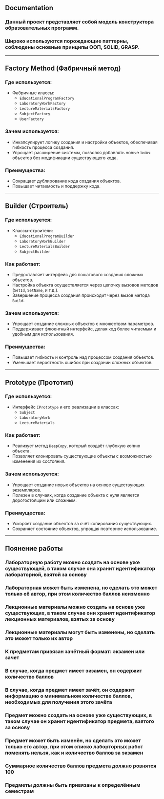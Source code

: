 ## Documentation
### Данный проект представляет собой модель конструктора образовательных программ.
### Широко используются порождающие паттерны, соблюдены основные принципы ООП, SOLID, GRASP.
---

## **Factory Method (Фабричный метод)**

### **Где используется:**
- Фабричные классы:
  - `EducationalProgramFactory`
  - `LaboratoryWorkFactory`
  - `LectureMaterialsFactory`
  - `SubjectFactory`
  - `UserFactory`

### **Зачем используется:**
- Инкапсулирует логику создания и настройки объектов, обеспечивая гибкость процесса создания.
- Упрощает расширение системы, позволяя добавлять новые типы объектов без модификации существующего кода.

### **Преимущества:**
- Сокращает дублирование кода создания объектов.
- Повышает читаемость и поддержку кода.

---

## **Builder (Строитель)**

### **Где используется:**
- Классы-строители:
  - `EducationalProgramBuilder`
  - `LaboratoryWorkBuilder`
  - `LectureMaterialsBuilder`
  - `SubjectBuilder`

### **Как работает:**
- Предоставляет интерфейс для пошагового создания сложных объектов.
- Настройка объекта осуществляется через цепочку вызовов методов (`SetId`, `SetName`, и т.д.).
- Завершение процесса создания происходит через вызов метода `Build`.

### **Зачем используется:**
- Упрощает создание сложных объектов с множеством параметров.
- Поддерживает флюентный интерфейс, делая код более читаемым и удобным для использования.

### **Преимущества:**
- Повышает гибкость и контроль над процессом создания объектов.
- Уменьшает вероятность ошибок при создании сложных объектов.

---

## **Prototype (Прототип)**

### **Где используется:**
- Интерфейс `IPrototype` и его реализации в классах:
  - `Subject`
  - `LaboratoryWork`
  - `LectureMaterials`

### **Как работает:**
- Реализует метод `DeepCopy`, который создаёт глубокую копию объекта.
- Позволяет клонировать существующие объекты с возможностью изменения их состояния.

### **Зачем используется:**
- Упрощает создание новых объектов на основе существующих экземпляров.
- Полезен в случаях, когда создание объекта с нуля является дорогостоящим или сложным.

### **Преимущества:**
- Ускоряет создание объектов за счёт копирования существующих.
- Сохраняет состояние объектов, упрощая повторное использование.

---
## Поянение работы
### Лабораторную работу можно создать на основе уже существующей, в таком случае она хранит идентификатор лабораторной, взятой за основу
### Лабораторная может быть изменена, но сделать это может только её автор, при этом количество баллов неизменно
### Лекционные материалы можно создать на основе уже существующих, в таком случае они хранят идентификатор лекционных материалов, взятых за основу
### Лекционные материалы могут быть изменены, но сделать это может только их автор
### К предметам привязан зачётный формат: экзамен или зачет
### В случае, когда предмет имеет экзамен, он содержит количество баллов
### В случае, когда предмет имеет зачёт, он содержит информацию о минимальном количестве баллов, необходимых для получения этого зачёта
### Предмет можно создать на основе уже существующих, в таком случае он хранит идентификатор предмета, взятого за основу
### Предмет может быть изменён, но сделать это может только его автор, при этом списко лаборторных работ поменять нельзя, как и количество баллов за экзамен
### Суммарное количество баллов предмета должно ровнятся 100
### Предметы должны быть привязаны к определённым семестрам
